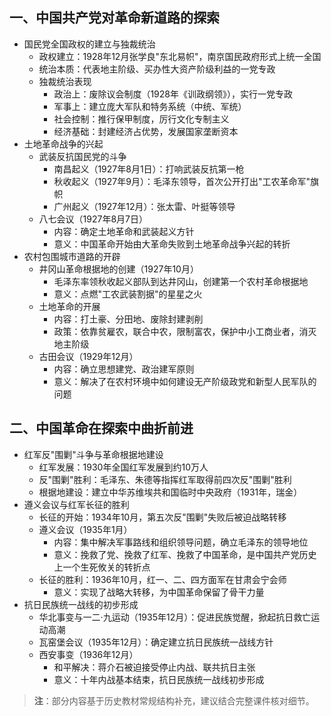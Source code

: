 

## 一、中国共产党对革命新道路的探索
- 国民党全国政权的建立与独裁统治
  - 政权建立：1928年12月张学良"东北易帜"，南京国民政府形式上统一全国
  - 统治本质：代表地主阶级、买办性大资产阶级利益的一党专政
  - 独裁统治表现
    - 政治上：废除议会制度（1928年《训政纲领》），实行一党专政
    - 军事上：建立庞大军队和特务系统（中统、军统）
    - 社会控制：推行保甲制度，厉行文化专制主义
    - 经济基础：封建经济占优势，发展国家垄断资本
- 土地革命战争的兴起
  - 武装反抗国民党的斗争
    - 南昌起义（1927年8月1日）：打响武装反抗第一枪
    - 秋收起义（1927年9月）：毛泽东领导，首次公开打出"工农革命军"旗帜
    - 广州起义（1927年12月）：张太雷、叶挺等领导
  - 八七会议（1927年8月7日）
    - 内容：确定土地革命和武装起义方针
    - 意义：中国革命开始由大革命失败到土地革命战争兴起的转折
- 农村包围城市道路的开辟
  - 井冈山革命根据地的创建（1927年10月）
    - 毛泽东率领秋收起义部队到达井冈山，创建第一个农村革命根据地
    - 意义：点燃"工农武装割据"的星星之火
  - 土地革命的开展
    - 内容：打土豪、分田地、废除封建剥削
    - 政策：依靠贫雇农，联合中农，限制富农，保护中小工商业者，消灭地主阶级
  - 古田会议（1929年12月）
    - 内容：确立思想建党、政治建军原则
    - 意义：解决了在农村环境中如何建设无产阶级政党和新型人民军队的问题

## 二、中国革命在探索中曲折前进
- 红军反"围剿"斗争与革命根据地建设
  - 红军发展：1930年全国红军发展到约10万人
  - 反"围剿"胜利：毛泽东、朱德等指挥红军取得前四次反"围剿"胜利
  - 根据地建设：建立中华苏维埃共和国临时中央政府（1931年，瑞金）
- 遵义会议与红军长征的胜利
  - 长征的开始：1934年10月，第五次反"围剿"失败后被迫战略转移
  - 遵义会议（1935年1月）
    - 内容：集中解决军事路线和组织领导问题，确立毛泽东的领导地位
    - 意义：挽救了党、挽救了红军、挽救了中国革命，是中国共产党历史上一个生死攸关的转折点
  - 长征的胜利：1936年10月，红一、二、四方面军在甘肃会宁会师
    - 意义：实现了战略大转移，为中国革命保留了骨干力量
- 抗日民族统一战线的初步形成
  - 华北事变与一二·九运动（1935年12月）：促进民族觉醒，掀起抗日救亡运动高潮
  - 瓦窑堡会议（1935年12月）：确定建立抗日民族统一战线方针
  - 西安事变（1936年12月）
    - 和平解决：蒋介石被迫接受停止内战、联共抗日主张
    - 意义：十年内战基本结束，抗日民族统一战线初步形成

> **注**：部分内容基于历史教材常规结构补充，建议结合完整课件核对细节。